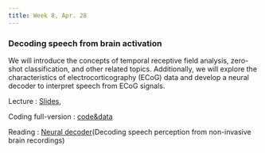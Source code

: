 ```yaml
---
title: Week 8, Apr. 28
---
```


### Decoding speech from brain activation

We will introduce the concepts of temporal receptive field analysis, zero-shot classification, and other related topics. Additionally, we will explore the characteristics of electrocorticography (ECoG) data and develop a neural decoder to interpret speech from ECoG signals.

Lecture
: [Slides](), 

Coding full-version 
: [code&data]()

Reading
:
[Neural decoder](https://www.nature.com/articles/s42256-023-00714-5)(Decoding speech perception from non-invasive brain recordings)
